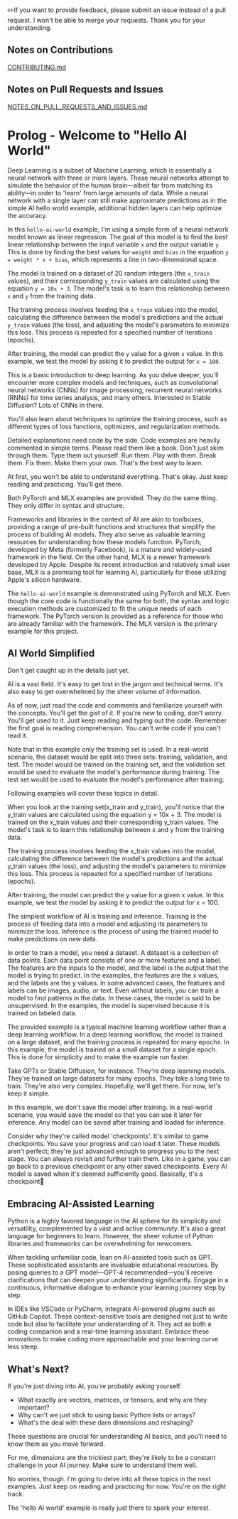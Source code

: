 ✏️If you want to provide feedback, please submit an issue instead of a pull request. I won't be able to merge your requests. Thank you for your understanding.

Notes on Contributions
----------------------
[CONTRIBUTING.md](../CONTRIBUTING.md)

Notes on Pull Requests and Issues
---------------------------------
[NOTES_ON_PULL_REQUESTS_AND_ISSUES.md](../NOTES_ON_PULL_REQUESTS_AND_ISSUES.md)

# Prolog - Welcome to "Hello AI World"

Deep Learning is a subset of Machine Learning, which is essentially a neural network with three or more layers. These neural networks attempt to simulate the behavior of the human brain—albeit far from matching its ability—in order to 'learn' from large amounts of data. While a neural network with a single layer can still make approximate predictions as in the simple AI hello world example, additional hidden layers can help optimize the accuracy.

In this `hello-ai-world` example, I'm using a simple form of a neural network model known as linear regression. The goal of this model is to find the best linear relationship between the input variable `x` and the output variable `y`. This is done by finding the best values for `weight` and `bias` in the equation `y = weight * x + bias`, which represents a line in two-dimensional space.

The model is trained on a dataset of 20 random integers (the `x_train` values), and their corresponding `y_train` values are calculated using the equation `y = 10x + 3`. The model's task is to learn this relationship between `x` and `y` from the training data.

The training process involves feeding the `x_train` values into the model, calculating the difference between the model's predictions and the actual `y_train` values (the loss), and adjusting the model's parameters to minimize this loss. This process is repeated for a specified number of iterations (epochs).

After training, the model can predict the `y` value for a given `x` value. In this example, we test the model by asking it to predict the output for `x = 100`.

This is a basic introduction to deep learning. As you delve deeper, you'll encounter more complex models and techniques, such as convolutional neural networks (CNNs) for image processing, recurrent neural networks (RNNs) for time series analysis, and many others. Interested in Stable Diffusion? Lots of CNNs in there.

You'll also learn about techniques to optimize the training process, such as different types of loss functions, optimizers, and regularization methods.

Detailed explanations need code by the side. Code examples are heavily commented in simple terms. Please read them like a book. Don't just skim through them. Type them out yourself. Run them. Play with them. Break them. Fix them. Make them your own. That's the best way to learn.

At first, you won't be able to understand everything. That's okay. Just keep reading and practicing. You'll get there.

Both PyTorch and MLX examples are provided. They do the same thing. They only differ in syntax and structure. 

Frameworks and libraries in the context of AI are akin to toolboxes, providing a range of pre-built functions and structures that simplify the process of building AI models. They also serve as valuable learning resources for understanding how these models function. PyTorch, developed by Meta (formerly Facebook), is a mature and widely-used framework in the field. On the other hand, MLX is a newer framework developed by Apple. Despite its recent introduction and relatively small user base, MLX is a promising tool for learning AI, particularly for those utilizing Apple's silicon hardware.

The `hello-ai-world` example is demonstrated using PyTorch and MLX. Even though the core code is functionally the same for both, the syntax and logic execution methods are customized to fit the unique needs of each framework. The PyTorch version is provided as a reference for those who are already familiar with the framework. The MLX version is the primary example for this project.

## AI World Simplified

Don't get caught up in the details just yet. 

AI is a vast field. It's easy to get lost in the jargon and technical terms. It's also easy to get overwhelmed by the sheer volume of information.

As of now, just read the code and comments and familiarize yourself with the concepts. You'll get the gist of it. If you're new to coding, don't worry. You'll get used to it. Just keep reading and typing out the code. Remember the first goal is reading comprehension. You can't write code if you can't read it.

Note that in this example only the training set is used. In a real-world scenario, the dataset would be split into three sets: training, validation, and test. The model would be trained on the training set, and the validation set would be used to evaluate the model's performance during training. The test set would be used to evaluate the model's performance after training.

Following examples will cover these topics in detail.

When you look at the training set(x_train and y_train), you'll notice that the y_train values are calculated using the equation y = 10x + 3. The model is trained on the x_train values and their corresponding y_train values. The model's task is to learn this relationship between x and y from the training data.

The training process involves feeding the x_train values into the model, calculating the difference between the model's predictions and the actual y_train values (the loss), and adjusting the model's parameters to minimize this loss. This process is repeated for a specified number of iterations (epochs).

After training, the model can predict the y value for a given x value. In this example, we test the model by asking it to predict the output for x = 100.

The simplest workflow of AI is training and inference. Training is the process of feeding data into a model and adjusting its parameters to minimize the loss. Inference is the process of using the trained model to make predictions on new data.

In order to train a model, you need a dataset. A dataset is a collection of data points. Each data point consists of one or more features and a label. The features are the inputs to the model, and the label is the output that the model is trying to predict. In the examples, the features are the x values, and the labels are the y values. In some advanced cases, the features and labels can be images, audio, or text. Even without labels, you can train a model to find patterns in the data. In these cases, the model is said to be unsupervised. In the examples, the model is supervised because it is trained on labeled data.

The provided example is a typical machine learning workflow rather than a deep learning workflow. In a deep learning workflow, the model is trained on a large dataset, and the training process is repeated for many epochs. In this example, the model is trained on a small dataset for a single epoch. This is done for simplicity and to make the example run faster. 

Take GPTs or Stable Diffusion, for instance. They're deep learning models. They're trained on large datasets for many epochs. They take a long time to train. They're also very complex. Hopefully, we'll get there. For now, let's keep it simple.

In this example, we don't save the model after training. In a real-world scenario, you would save the model so that you can use it later for inference. Any model can be saved after training and loaded for inference. 

Consider why they're called model 'checkpoints'. It's similar to game checkpoints. You save your progress and can load it later. These models aren't perfect; they're just advanced enough to progress you to the next stage. You can always revisit and further train them. Like in a game, you can go back to a previous checkpoint or any other saved checkpoints.
Every AI model is saved when it's deemed sufficiently good. Basically, it's a checkpoint🤗

## Embracing AI-Assisted Learning

Python is a highly favored language in the AI sphere for its simplicity and versatility, complemented by a vast and active community. It's also a great language for beginners to learn. However, the sheer volume of Python libraries and frameworks can be overwhelming for newcomers.

When tackling unfamiliar code, lean on AI-assisted tools such as GPT. These sophisticated assistants are invaluable educational resources. By posing queries to a GPT model—GPT-4 recommended—you'll receive clarifications that can deepen your understanding significantly. Engage in a continuous, informative dialogue to enhance your learning journey step by step.

In IDEs like VSCode or PyCharm, integrate AI-powered plugins such as GitHub Copilot. These context-sensitive tools are designed not just to write code but also to facilitate your understanding of it. They act as both a coding companion and a real-time learning assistant. Embrace these innovations to make coding more approachable and your learning curve less steep.

## What's Next?

If you're just diving into AI, you're probably asking yourself:

- What exactly are vectors, matrices, or tensors, and why are they important?
- Why can't we just stick to using basic Python lists or arrays?
- What's the deal with these darn dimensions and reshaping?

These questions are crucial for understanding AI basics, and you'll need to know them as you move forward.

For me, dimensions are the trickiest part; they're likely to be a constant challenge in your AI journey. Make sure to understand them well.

No worries, though. I'm going to delve into all these topics in the next examples. Just keep on reading and practicing for now. You're on the right track.

The 'hello AI world' example is really just there to spark your interest.